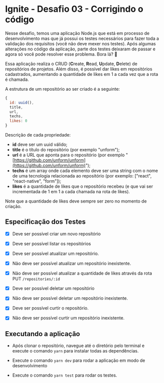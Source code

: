 # Ignite - Desafio 03 - Corrigindo o código

Nesse desafio, temos uma aplicação Node.js que está em processo de desenvolvimento mas que já possui os testes necessários para fazer toda a validação dos requisitos (você não deve mexer nos testes).
Após algumas alterações no código da aplicação, parte dos testes deixaram de passar e agora só você pode resolver esse problema. Bora lá? 🚀

Essa aplicação realiza o CRUD (**C**reate, **R**ead, **U**pdate, **D**elete) de repositórios de projetos. Além disso, é possível dar likes em repositórios cadastrados, aumentando a quantidade de likes em 1 a cada vez que a rota é chamada.

A estrutura de um repositório ao ser criado é a seguinte: 

```jsx
{
  id: uuid(),
  title,
  url,
  techs,
  likes: 0
}
```

Descrição de cada propriedade:

- **id** deve ser um uuid válido;
- **title** é o título do repositório (por exemplo "unform");
- **url** é a URL que aponta para o repositório (por exemplo "[https://github.com/unform/unform](https://github.com/unform/unform)");
- **techs** é um array onde cada elemento deve ser uma string com o nome de uma tecnologia relacionada ao repositório (por exemplo: ["react", "react-native", "form"]);
- **likes** é a quantidade de likes que o repositório recebeu (e que vai ser incrementada de 1 em 1 a cada chamada na rota de likes).

Note que a quantidade de likes deve sempre ser zero no momento de criação.


## Especificação dos Testes

- [x] Deve ser possível criar um novo reposítório

- [x] Deve ser possível listar os repositórios

- [x] Deve ser possível atualizar um repositório.

- [x] Não deve ser possível atualizar um repositório inexistente.

- [x] Não deve ser possível atualizar a quantidade de likes através da rota PUT `/repositories/:id`

- [x] Deve ser possível deletar um repositório

- [x] Não deve ser possível deletar um repositório inexistente.

- [x] Deve ser possível curtir o repositório.

- [x] Não deve ser possível curtir um repositório inexistente.


## Executando a aplicação

- Após clonar o repositório, navegue até o diretório pelo terminal e execute o comando `yarn` para instalar todas as dependências.

- Execute o comando `yarn dev` para rodar a aplicação em modo de desenvolvimento

- Execute o comando `yarn test` para rodar os testes.